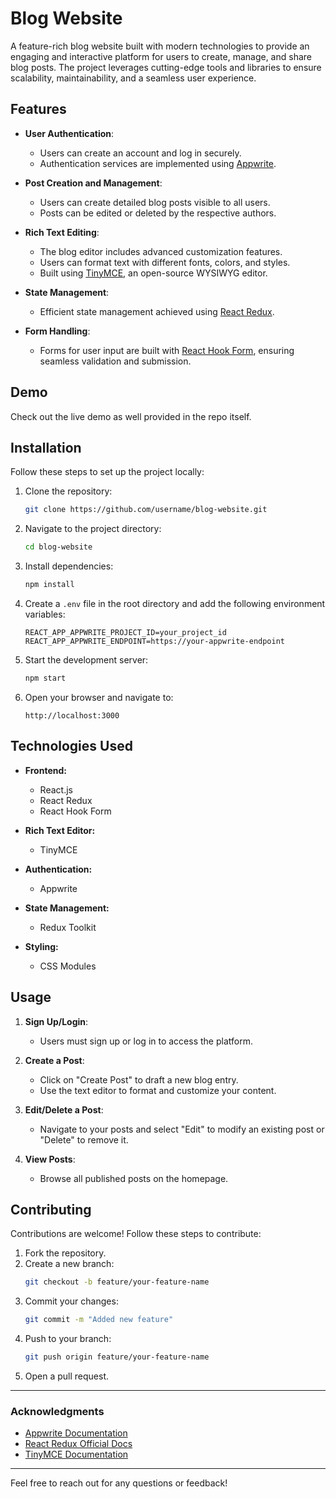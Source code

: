 # Blog Website

A feature-rich blog website built with modern technologies to provide an engaging and interactive platform for users to create, manage, and share blog posts. The project leverages cutting-edge tools and libraries to ensure scalability, maintainability, and a seamless user experience.

## **Features**

- **User Authentication**:
  - Users can create an account and log in securely.
  - Authentication services are implemented using [Appwrite](https://appwrite.io/).
  
- **Post Creation and Management**:
  - Users can create detailed blog posts visible to all users.
  - Posts can be edited or deleted by the respective authors.

- **Rich Text Editing**:
  - The blog editor includes advanced customization features.
  - Users can format text with different fonts, colors, and styles.
  - Built using [TinyMCE](https://www.tiny.cloud/), an open-source WYSIWYG editor.

- **State Management**:
  - Efficient state management achieved using [React Redux](https://react-redux.js.org/).

- **Form Handling**:
  - Forms for user input are built with [React Hook Form](https://react-hook-form.com/), ensuring seamless validation and submission.

## **Demo**

Check out the live demo as well provided in the repo itself.

## **Installation**

Follow these steps to set up the project locally:

1. Clone the repository:
   ```bash
   git clone https://github.com/username/blog-website.git
   ```

2. Navigate to the project directory:
   ```bash
   cd blog-website
   ```

3. Install dependencies:
   ```bash
   npm install
   ```

4. Create a `.env` file in the root directory and add the following environment variables:
   ```env
   REACT_APP_APPWRITE_PROJECT_ID=your_project_id
   REACT_APP_APPWRITE_ENDPOINT=https://your-appwrite-endpoint
   ```

5. Start the development server:
   ```bash
   npm start
   ```

6. Open your browser and navigate to:
   ```
   http://localhost:3000
   ```


## **Technologies Used**

- **Frontend:**
  - React.js
  - React Redux
  - React Hook Form
  
- **Rich Text Editor:**
  - TinyMCE

- **Authentication:**
  - Appwrite

- **State Management:**
  - Redux Toolkit

- **Styling:**
  - CSS Modules
  
## **Usage**

1. **Sign Up/Login**:
   - Users must sign up or log in to access the platform.

2. **Create a Post**:
   - Click on "Create Post" to draft a new blog entry.
   - Use the text editor to format and customize your content.

3. **Edit/Delete a Post**:
   - Navigate to your posts and select "Edit" to modify an existing post or "Delete" to remove it.

4. **View Posts**:
   - Browse all published posts on the homepage.

## **Contributing**

Contributions are welcome! Follow these steps to contribute:

1. Fork the repository.
2. Create a new branch:
   ```bash
   git checkout -b feature/your-feature-name
   ```
3. Commit your changes:
   ```bash
   git commit -m "Added new feature"
   ```
4. Push to your branch:
   ```bash
   git push origin feature/your-feature-name
   ```
5. Open a pull request.

---

### **Acknowledgments**

- [Appwrite Documentation](https://appwrite.io/docs)
- [React Redux Official Docs](https://react-redux.js.org/)
- [TinyMCE Documentation](https://www.tiny.cloud/docs/)

---

Feel free to reach out for any questions or feedback!


